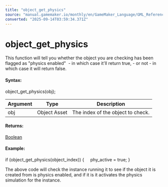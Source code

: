 ```yaml
---
title: "object_get_physics"
source: "manual.gamemaker.io/monthly/en/GameMaker_Language/GML_Reference/Asset_Management/Objects/object_get_physics.htm"
converted: "2025-09-14T03:59:34.371Z"
---
```


# object\_get\_physics

This function will tell you whether the object you are checking has been flagged as "physics enabled"  - in which case it'll return true, - or not - in which case it will return false.

#### Syntax:

object\_get\_physics(obj);

| Argument | Type | Description |
| --- | --- | --- |
| obj | Object Asset | The index of the object to check. |

#### Returns:

[Boolean](../../../GML_Overview/Data_Types.md)

#### Example:

if (object\_get\_physics(object\_index))
{
    phy\_active = true;
}

The above code will check the instance running it to see if the object it is created from is physics enabled, and if it is it activates the physics simulation for the instance.